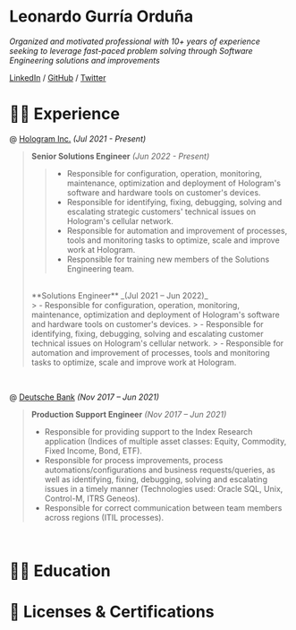 # Leonardo Gurría Orduña

_Organized and motivated professional with 10+ years of experience seeking to leverage fast-paced problem solving through Software Engineering solutions and improvements_ <br>

[LinkedIn](https://www.linkedin.com/in/leonardogurria/) / [GitHub](https://github.com/leoga8) / [Twitter](https://twitter.com/LeonardoGurria)

# 🧑‍💻 Experience

@ [Hologram Inc.](https://www.hologram.io/) _(Jul 2021 - Present)_ <br>
> **Senior Solutions Engineer** _(Jun 2022 - Present)_ <br>
>> - Responsible for configuration, operation, monitoring, maintenance, optimization and deployment of Hologram's software and hardware tools on customer's devices.
>> - Responsible for identifying, fixing, debugging, solving and escalating strategic customers' technical issues on Hologram's cellular network.
>> - Responsible for automation and improvement of processes, tools and monitoring tasks to optimize, scale and improve work at Hologram.
>> - Responsible for training new members of the Solutions Engineering team.
> <br>
> **Solutions Engineer** _(Jul 2021 – Jun 2022)_ <br>
>> - Responsible for configuration, operation, monitoring, maintenance, optimization and deployment of Hologram's software and hardware tools on customer's devices.
>> - Responsible for identifying, fixing, debugging, solving and escalating customer technical issues on Hologram's cellular network.
>> - Responsible for automation and improvement of processes, tools and monitoring tasks to optimize, scale and improve work at Hologram.

<br>

@ [Deutsche Bank](https://www.db.com/) _(Nov 2017 – Jun 2021)_ <br>
> **Production Support Engineer** _(Nov 2017 – Jun 2021)_ <br>
> - Responsible for providing support to the Index Research application (Indices of multiple asset classes: Equity, Commodity, Fixed Income, Bond, ETF).
> - Responsible for process improvements, process automations/configurations and business requests/queries, as well as identifying, fixing, debugging, solving and escalating issues in a timely manner (Technologies used: Oracle SQL, Unix, Control-M, ITRS Geneos).
> - Responsible for correct communication between team members across regions (ITIL processes).

<br>



# 🧑‍🎓 Education

# 🚧 Licenses & Certifications